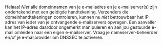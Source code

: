 Helaas! *Niet* alle domeinnamen van je e-mailadres en je e-mailserver(s) zijn ondertekend met een geldigde handtekening. Verzenders die domeinhandtekeningen controleren, kunnen nu *niet* betrouwbaar het IP-adres van ieder van je ontvangende e-mailservers opvragen. Een aanvaller kan het IP-adres daardoor ongemerkt manipuleren en aan jou gestuurde e-mail omleiden naar een eigen e-mailserver. Vraag je nameserver-beheerder en/of je e-mailprovider om DNSSEC te activeren.
